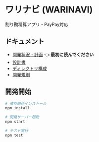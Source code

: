 # ワリナビ (WARINAVI)

割り勘精算アプリ - PayPay対応

## ドキュメント

- [開発状況・計画](docs/STATUS.md) 👈 **最初に読んでください**
- [設計書](docs/DESIGN.md)
- [ディレクトリ構成](docs/DIRECTORY_STRUCTURE.md)
- [開発規則](CLAUDE.md)

## 開発開始

```bash
# 依存関係インストール
npm install

# 開発サーバー起動
npm start

# テスト実行
npm test
```